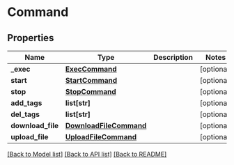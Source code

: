 # Command

## Properties
Name | Type | Description | Notes
------------ | ------------- | ------------- | -------------
**_exec** | [**ExecCommand**](ExecCommand.md) |  | [optional] 
**start** | [**StartCommand**](StartCommand.md) |  | [optional] 
**stop** | [**StopCommand**](StopCommand.md) |  | [optional] 
**add_tags** | **list[str]** |  | [optional] 
**del_tags** | **list[str]** |  | [optional] 
**download_file** | [**DownloadFileCommand**](DownloadFileCommand.md) |  | [optional] 
**upload_file** | [**UploadFileCommand**](UploadFileCommand.md) |  | [optional] 

[[Back to Model list]](../README.md#documentation-for-models) [[Back to API list]](../README.md#documentation-for-api-endpoints) [[Back to README]](../README.md)


